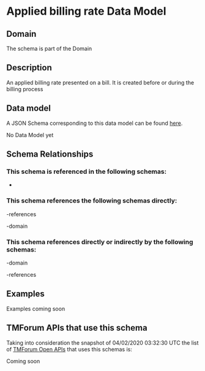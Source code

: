 # Applied billing rate Data Model

## Domain

The  schema is part of the  Domain

## Description

An applied billing rate presented on a bill. It is created before or during the billing process

## Data model

A JSON Schema corresponding to this data model can be found
[here](https://github.com/tmforum-rand/schemas/blob/candidates/Customer/AppliedBillingRate.schema.json).

No Data Model yet

## Schema Relationships

### This schema is referenced in the following schemas:

-

### This schema references the following schemas directly:

-references

-domain

### This schema references directly or indirectly by the following schemas:

-domain

-references



## Examples

Examples coming soon

## TMForum APIs that use this schema

Taking into consideration the snapshot of 04/02/2020 03:32:30 UTC the list of [TMForum Open APIs](https://www.tmforum.org/open-apis/) that uses this schemas is:

Coming soon
